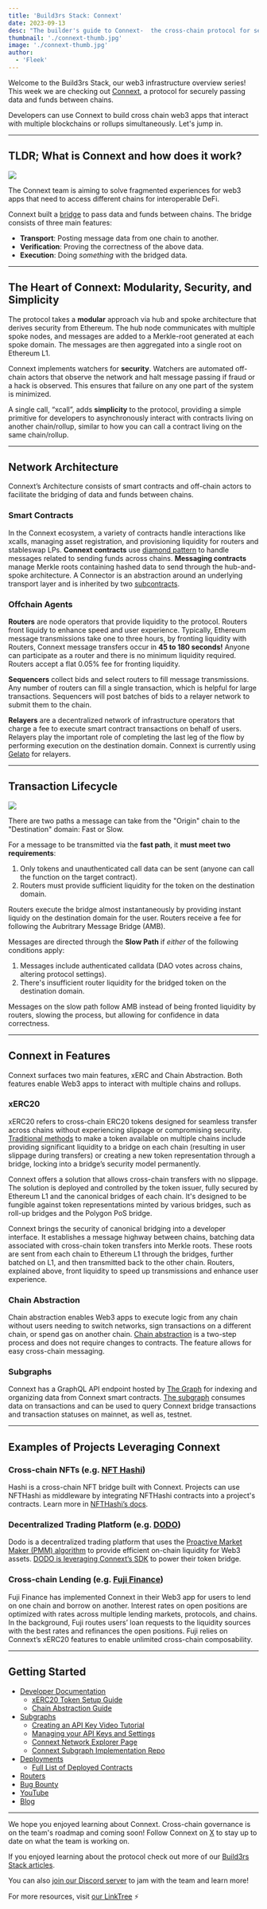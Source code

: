 ```yaml
---
title: 'Build3rs Stack: Connext'
date: 2023-09-13
desc: "The builder's guide to Connext-  the cross-chain protocol for secure data and fund transfer"
thumbnail: './connext-thumb.jpg'
image: './connext-thumb.jpg'
author:
  - 'Fleek'
---
```


Welcome to the Build3rs Stack, our web3 infrastructure overview series! This week we are checking out [Connext](https://www.connext.network/), a protocol for securely passing data and funds between chains.

Developers can use Connext to build cross chain web3 apps that interact with multiple blockchains or rollups simultaneously. Let's jump in.

---

## TLDR; What is Connext and how does it work?

![](./connext-under-the-hood.png)

The Connext team is aiming to solve fragmented experiences for web3 apps that need to access different chains for interoperable DeFi.

Connext built a [bridge](https://blog.connext.network/the-messaging-bridge-stack-a9ae849858e0) to pass data and funds between chains. The bridge consists of three main features:

- **Transport**: Posting message data from one chain to another.
- **Verification**: Proving the correctness of the above data.
- **Execution**: Doing _something_ with the bridged data.

---

## The Heart of Connext: Modularity, Security, and Simplicity

The protocol takes a **modular** approach via hub and spoke architecture that derives security from Ethereum. The hub node communicates with multiple spoke nodes, and messages are added to a Merkle-root generated at each spoke domain. The messages are then aggregated into a single root on Ethereum L1.

Connext implements watchers for **security**. Watchers are automated off-chain actors that observe the network and halt message passing if fraud or a hack is observed. This ensures that failure on any one part of the system is minimized.

A single call, “xcall”, adds **simplicity** to the protocol, providing a simple primitive for developers to asynchronously interact with contracts living on another chain/rollup, similar to how you can call a contract living on the same chain/rollup.

---

## Network Architecture

Connext’s Architecture consists of smart contracts and off-chain actors to facilitate the bridging of data and funds between chains.

### Smart Contracts

In the Connext ecosystem, a variety of contracts handle interactions like xcalls, managing asset registration, and provisioning liquidity for routers and stableswap LPs. **Connext contracts** use [diamond pattern](https://dev.to/mudgen/understanding-diamonds-on-ethereum-1fb) to handle messages related to sending funds across chains. **Messaging contracts** manage Merkle roots containing hashed data to send through the hub-and-spoke architecture. A Connector is an abstraction around an underlying transport layer and is inherited by two [subcontracts](https://docs.connext.network/concepts/how-it-works/architecture).

### Offchain Agents

**Routers** are node operators that provide liquidity to the protocol. Routers front liquidy to enhance speed and user experience. Typically, Ethereum message transmissions take one to three hours, by fronting liquidity with Routers, Connext message transfers occur in **45 to 180 seconds!** Anyone can participate as a router and there is no minimum liquidity required. Routers accept a flat 0.05% fee for fronting liquidity.

**Sequencers** collect bids and select routers to fill message transmissions. Any number of routers can fill a single transaction, which is helpful for large transactions. Sequencers will post batches of bids to a relayer network to submit them to the chain.

**Relayers** are a decentralized network of infrastructure operators that charge a fee to execute smart contract transactions on behalf of users. Relayers play the important role of completing the last leg of the flow by performing execution on the destination domain. Connext is currently using [Gelato](https://www.gelato.network/) for relayers.

---

## Transaction Lifecycle

![](./connext-origin-destination.png)

There are two paths a message can take from the "Origin" chain to the "Destination" domain: Fast or Slow.

For a message to be transmitted via the **fast path**, it **must meet two requirements**:

1. Only tokens and unauthenticated call data can be sent (anyone can call the function on the target contract).
2. Routers must provide sufficient liquidity for the token on the destination domain.

Routers execute the bridge almost instantaneously by providing instant liquidy on the destination domain for the user. Routers receive a fee for following the Aubritrary Message Bridge (AMB).

Messages are directed through the **Slow Path** if _either_ of the following conditions apply:

1. Messages include authenticated calldata (DAO votes across chains, altering protocol settings).
2. There's insufficient router liquidity for the bridged token on the destination domain.

Messages on the slow path follow AMB instead of being fronted liquidity by routers, slowing the process, but allowing for confidence in data correctness.

---

## Connext in Features

Connext surfaces two main features, xERC and Chain Abstraction. Both features enable Web3 apps to interact with multiple chains and rollups.

### xERC20

xERC20 refers to cross-chain ERC20 tokens designed for seamless transfer across chains without experiencing slippage or compromising security. [Traditional methods](https://medium.com/coinmonks/whats-the-difference-between-crosschain-and-omnichain-a68a8bb557b8) to make a token available on multiple chains include providing significant liquidity to a bridge on each chain (resulting in user slippage during transfers) or creating a new token representation through a bridge, locking into a bridge’s security model permanently.

Connext offers a solution that allows cross-chain transfers with no slippage. The solution is deployed and controlled by the token issuer, fully secured by Ethereum L1 and the canonical bridges of each chain. It's designed to be fungible against token representations minted by various bridges, such as roll-up bridges and the Polygon PoS bridge.

Connext brings the security of canonical bridging into a developer interface. It establishes a message highway between chains, batching data associated with cross-chain token transfers into Merkle roots. These roots are sent from each chain to Ethereum L1 through the bridges, further batched on L1, and then transmitted back to the other chain. Routers, explained above, front liquidity to speed up transmissions and enhance user experience.

### Chain Abstraction

Chain abstraction enables Web3 apps to execute logic from any chain without users needing to switch networks, sign transactions on a different chain, or spend gas on another chain. [Chain abstraction](https://docs.connext.network/usecases/chain-abstraction) is a two-step process and does not require changes to contracts. The feature allows for easy cross-chain messaging.

### Subgraphs

Connext has a GraphQL API endpoint hosted by [The Graph](https://thegraph.com/docs/en/about/#what-the-graph-is) for indexing and organizing data from Connext smart contracts. [The subgraph](https://docs.connext.network/resources/subgraphs) consumes data on transactions and can be used to query Connext bridge transactions and transaction statuses on mainnet, as well as, testnet.

---

## Examples of Projects Leveraging Connext

### Cross-chain NFTs (e.g. [NFT Hashi](https://nfthashi.com/))

Hashi is a cross-chain NFT bridge built with Connext. Projects can use NFTHashi as middleware by integrating NFTHashi contracts into a project's contracts. Learn more in [NFTHashi’s docs](https://docs.nfthashi.com/).

### Decentralized Trading Platform (e.g. [DODO](https://app.dodoex.io/?network=mainnet))

Dodo is a decentralized trading platform that uses the [Proactive Market Maker (PMM) algorithm](https://docs.dodoex.io/english/dodo-academy/pmm-overview) to provide efficient on-chain liquidity for Web3 assets. [DODO is leveraging Connext’s SDK](https://blog.connext.network/dodo-integrates-connext-599808dcb73b) to power their token bridge.

### Cross-chain Lending (e.g. [Fuji Finance](https://fuji.finance/))

Fuji Finance has implemented Connext in their Web3 app for users to lend on one chain and borrow on another. Interest rates on open positions are optimized with rates across multiple lending markets, protocols, and chains. In the background, Fuji routes users’ loan requests to the liquidity sources with the best rates and refinances the open positions. Fuji relies on Connext’s xERC20 features to enable unlimited cross-chain composability.

---

## Getting Started

- [Developer Documentation](https://docs.connext.network/concepts/readme)
  - [xERC20 Token Setup Guide](https://www.notion.so/be4e136a6db14191b8d61bd60563ebd0?pvs=21)
  - [Chain Abstraction Guide](https://docs.connext.network/usecases/chain-abstraction/chain-abstraction-guide)
- [Subgraphs](https://docs.connext.network/resources/subgraphs)
  - [Creating an API Key Video Tutorial](https://www.youtube.com/watch?v=UrfIpm-Vlgs)
  - [Managing your API Keys and Settings](https://thegraph.com/docs/en/querying/managing-api-keys/)
  - [Connext Network Explorer Page](https://thegraph.com/explorer/subgraph?id=DfD1tZSmDtjCGC2LeYEQbVzj9j8kNqKAQEsYL27Vg6Sw&view=Playground)
  - [Connext Subgraph Implementation Repo](https://github.com/connext/monorepo/tree/56a166f3ecb50cc10356dd96c257e2e4d47f29e3/packages/deployments/subgraph/src/amarok-runtime-v0)
- [Deployments](https://docs.connext.network/resources/deployments)
  - [Full List of Deployed Contracts](https://github.com/connext/monorepo/blob/main/packages/deployments/contracts/deployments.json)
- [Routers](https://docs.connext.network/routers/routers-intro)
- [Bug Bounty](https://immunefi.com/bounty/connext/)
- [YouTube](https://www.youtube.com/channel/UCJcDUTLSVg2hYEXKPY8WV7g)
- [Blog](https://blog.connext.network/)

---

We hope you enjoyed learning about Connext. Cross-chain governance is on the team's roadmap and coming soon! Follow Connext on [X](https://twitter.com/ConnextNetwork) to stay up to date on what the team is working on.

If you enjoyed learning about the protocol check out more of our [Build3rs Stack articles](https://blog.fleek.xyz/category/guides/).

You can also [join our Discord server](https://discord.com/invite/fleek) to jam with the team and learn more!

For more resources, visit [our LinkTree](https://linktr.ee/fleek) ⚡
